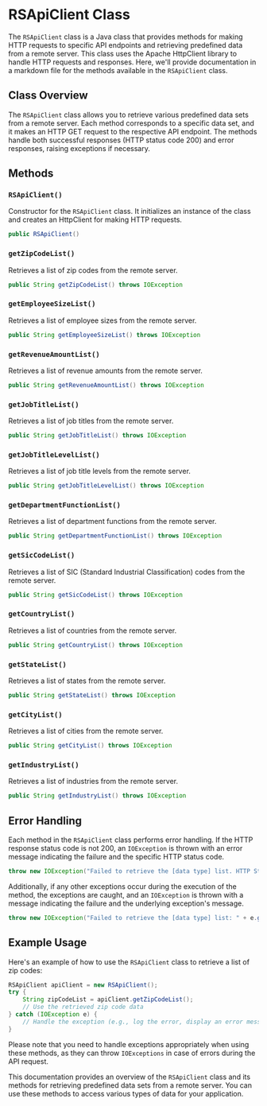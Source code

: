 # RSApiClient Class

The `RSApiClient` class is a Java class that provides methods for making HTTP requests to specific API endpoints and retrieving predefined data from a remote server. This class uses the Apache HttpClient library to handle HTTP requests and responses. Here, we'll provide documentation in a markdown file for the methods available in the `RSApiClient` class.

## Class Overview

The `RSApiClient` class allows you to retrieve various predefined data sets from a remote server. Each method corresponds to a specific data set, and it makes an HTTP GET request to the respective API endpoint. The methods handle both successful responses (HTTP status code 200) and error responses, raising exceptions if necessary.

## Methods

### `RSApiClient()`

Constructor for the `RSApiClient` class. It initializes an instance of the class and creates an HttpClient for making HTTP requests.

```java
public RSApiClient()
```

### `getZipCodeList()`

Retrieves a list of zip codes from the remote server.

```java
public String getZipCodeList() throws IOException
```

### `getEmployeeSizeList()`

Retrieves a list of employee sizes from the remote server.

```java
public String getEmployeeSizeList() throws IOException
```

### `getRevenueAmountList()`

Retrieves a list of revenue amounts from the remote server.

```java
public String getRevenueAmountList() throws IOException
```

### `getJobTitleList()`

Retrieves a list of job titles from the remote server.

```java
public String getJobTitleList() throws IOException
```

### `getJobTitleLevelList()`

Retrieves a list of job title levels from the remote server.

```java
public String getJobTitleLevelList() throws IOException
```

### `getDepartmentFunctionList()`

Retrieves a list of department functions from the remote server.

```java
public String getDepartmentFunctionList() throws IOException
```

### `getSicCodeList()`

Retrieves a list of SIC (Standard Industrial Classification) codes from the remote server.

```java
public String getSicCodeList() throws IOException
```

### `getCountryList()`

Retrieves a list of countries from the remote server.

```java
public String getCountryList() throws IOException
```

### `getStateList()`

Retrieves a list of states from the remote server.

```java
public String getStateList() throws IOException
```

### `getCityList()`

Retrieves a list of cities from the remote server.

```java
public String getCityList() throws IOException
```

### `getIndustryList()`

Retrieves a list of industries from the remote server.

```java
public String getIndustryList() throws IOException
```

## Error Handling

Each method in the `RSApiClient` class performs error handling. If the HTTP response status code is not 200, an `IOException` is thrown with an error message indicating the failure and the specific HTTP status code.

```java
throw new IOException("Failed to retrieve the [data type] list. HTTP Status Code: " + response.getStatusLine().getStatusCode());
```

Additionally, if any other exceptions occur during the execution of the method, the exceptions are caught, and an `IOException` is thrown with a message indicating the failure and the underlying exception's message.

```java
throw new IOException("Failed to retrieve the [data type] list: " + e.getMessage(), e);
```

## Example Usage

Here's an example of how to use the `RSApiClient` class to retrieve a list of zip codes:

```java
RSApiClient apiClient = new RSApiClient();
try {
    String zipCodeList = apiClient.getZipCodeList();
    // Use the retrieved zip code data
} catch (IOException e) {
    // Handle the exception (e.g., log the error, display an error message)
}
```

Please note that you need to handle exceptions appropriately when using these methods, as they can throw `IOExceptions` in case of errors during the API request.

This documentation provides an overview of the `RSApiClient` class and its methods for retrieving predefined data sets from a remote server. You can use these methods to access various types of data for your application.